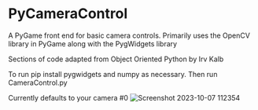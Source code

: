 # PyCameraControl

A PyGame front end for basic camera controls. Primarily uses the OpenCV library in PyGame along with the PygWidgets library

Sections of code adapted from Object Oriented Python by Irv Kalb

To run pip install pygwidgets and numpy as necessary. Then run CameraControl.py

Currently defaults to your camera #0
![Screenshot 2023-10-07 112354](https://github.com/JosephRHendry/PyCameraControl/assets/38083167/684fa910-66ad-469b-99d5-3cc9a12d808e)
